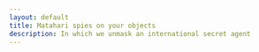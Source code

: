 ```yaml
---
layout: default
title: Matahari spies on your objects
description: In which we unmask an international secret agent
---
```



